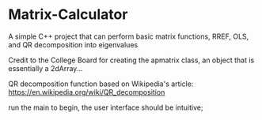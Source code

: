 # Matrix-Calculator
A simple C++ project that can perform basic matrix functions, RREF, OLS, and QR decomposition into eigenvalues

Credit to the College Board for creating the apmatrix class, an object that is essentially a 2dArray...

QR decomposition function based on Wikipedia's article:
https://en.wikipedia.org/wiki/QR_decomposition

run the main to begin, the user interface should be intuitive;
